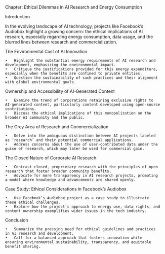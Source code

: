 Chapter: Ethical Dilemmas in AI Research and Energy Consumption

Introduction

In the evolving landscape of AI technology, projects like Facebook’s Audiobox highlight a growing concern: the ethical implications of AI research, especially regarding energy consumption, data usage, and the blurred lines between research and commercialization.

The Environmental Cost of AI Innovation

	•	Highlight the substantial energy requirements of AI research and development, emphasizing the environmental impact.
	•	Critique the justifications provided for this energy expenditure, especially when the benefits are confined to private entities.
	•	Question the sustainability of such practices and their alignment with global environmental goals.

Ownership and Accessibility of AI-Generated Content

	•	Examine the trend of corporations retaining exclusive rights to AI-generated content, particularly content developed using open-source contributions.
	•	Discuss the ethical implications of this monopolization on the broader AI community and the public.

The Grey Area of Research and Commercialization

	•	Delve into the ambiguous distinction between AI projects labeled as ‘research’ and their potential commercial applications.
	•	Address concerns about the use of user-contributed data under the guise of research, which may later be used for commercial gain.

The Closed Nature of Corporate AI Research

	•	Contrast closed, proprietary research with the principles of open research that foster broader community benefits.
	•	Advocate for more transparency in AI research projects, promoting a model where knowledge and advancements are shared openly.

Case Study: Ethical Considerations in Facebook’s Audiobox

	•	Use Facebook’s Audiobox project as a case study to illustrate these ethical challenges.
	•	Explore how the project’s approach to energy use, data rights, and content ownership exemplifies wider issues in the tech industry.

Conclusion

	•	Summarize the pressing need for ethical guidelines and practices in AI research and development.
	•	Call for a balanced approach that fosters innovation while ensuring environmental sustainability, transparency, and equitable benefit sharing.